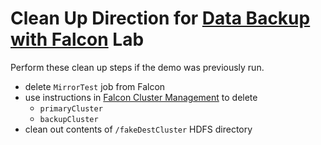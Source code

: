 # Clean Up Direction for [Data Backup with Falcon](./README.md) Lab

Perform these clean up steps if the demo was previously run.

* delete `MirrorTest` job from Falcon
* use instructions in [Falcon Cluster Management](ClusterManagement.md) to delete
	* `primaryCluster`
	* `backupCluster`
* clean out contents of `/fakeDestCluster` HDFS directory
